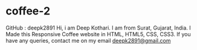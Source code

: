 # coffee-2

GitHub : deepk2891
Hi, i am Deep Kothari.
I am from Surat, Gujarat, India.
I Made this Responsive Coffee website in HTML, HTML5, CSS, CSS3.
If you have any queries, contact me on my email deepk2891@gmail.com